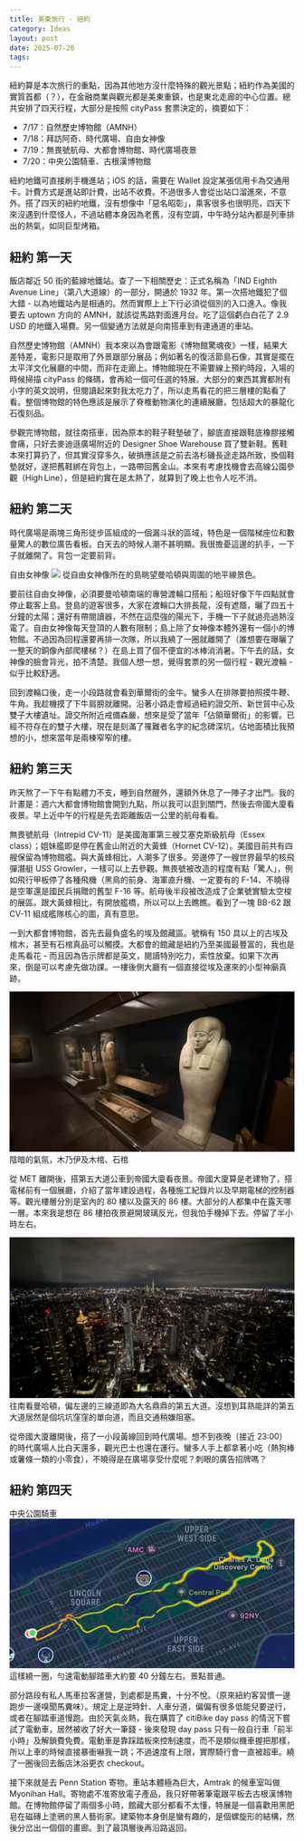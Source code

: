 ```yaml
---
title: 美東旅行 - 紐約
category: Ideas
layout: post
date: 2025-07-20
tags:
---
```

紐約算是本次旅行的重點，因為其他地方沒什麼特殊的觀光景點；紐約作為美國的實質首都（？），在金融商業與觀光都是美東重鎮，也是東北走廊的中心位置。總共安排了四天行程，大部分是按照 cityPass 套票決定的，摘要如下：

- 7/17：自然歷史博物館（AMNH）
- 7/18：拜訪阿奇、時代廣場、自由女神像
- 7/19：無畏號航母、大都會博物館、時代廣場夜景
- 7/20：中央公園騎車、古根漢博物館

紐約地鐵可直接刷手機進站；iOS 的話，需要在 Wallet 設定某張信用卡為交通用卡。計費方式是進站即計費，出站不收費。不過很多人會從出站口溜進來，不意外。搭了四天的紐約地鐵，沒有想像中「惡名昭彰」，乘客很多也很明亮，四天下來沒遇到什麼怪人，不過站體本身因為老舊，沒有空調，中午時分站內都是列車排出的熱氣，如同巨型烤箱。

## 紐約 第一天

飯店鄰近 50 街的藍線地鐵站。查了一下相關歷史：正式名稱為「IND Eighth Avenue Line」（第八大道線）的一部分，開通於 1932 年。第一次搭地鐵犯了個大錯 - 以為地鐵站內是相通的。然而實際上上下行必須從個別的入口進入。像我要去 uptown 方向的 AMNH，就該從馬路對面進月台。吃了這個虧白白花了 2.9 USD 的地鐵入場費。另一個變通方法就是向南搭車到有連通道的車站。

自然歷史博物館（AMNH）我本來以為會跟電影《博物館驚魂夜》一樣，結果大差特差，電影只是取用了外景跟部分展品；例如著名的復活節島石像，其實是擺在太平洋文化展廳的中間，而非在走廊上。博物館現在不需要線上預約時段，入場的時候掃描 cityPass 的條碼，會再給一個可任選的特展。大部分的東西其實都附有小字的英文說明，但閱讀起來對我太吃力了，所以走馬看花的把三層樓的點看了看。整個博物館的特色應該是展示了脊椎動物演化的連續展廳，包括超大的暴龍化石復刻品。

參觀完博物館，就往南搭車，因為原本的鞋子鞋墊破了，腳底直接跟鞋底橡膠接觸會痛，只好去麥迪遜廣場附近的 Designer Shoe Warehouse 買了雙新鞋。舊鞋本來打算扔了，但其實沒穿多久，破損應該是之前去洛杉磯長途走路所致，換個鞋墊就好，遂把舊鞋綁在背包上，一路帶回舊金山。本來有考慮找機會去高線公園參觀（High Line），但是紐約實在是太熱了，就算到了晚上也令人吃不消。

## 紐約 第二天

時代廣場是兩塊三角形徒步區組成的一個漏斗狀的區域，特色是一個階梯座位和數量驚人的數位廣告看板。白天去的時候人潮不甚明顯。我很擔憂這邊的扒手，一下子就離開了。背包一定要前背。

自由女神像
![](/assets/img/blog-manhattans.jpeg)
從自由女神像所在的島眺望曼哈頓與周圍的地平線景色。

要前往自由女神像，必須要曼哈頓南端的專營渡輪口搭船；船班好像下午四點就會停止載客上島。登島的遊客很多，大家在渡輪口大排長龍，沒有遮蔭，曬了四五十分鐘的太陽；還好有帶閱讀器，不然在這麼強的陽光下，手機一下子就過亮過熱沒電了。自由女神像每天登頂的人數有限制；島上除了女神像本體外還有一個小的博物館。不過因為回程還要再排一次隊，所以我繞了一圈就離開了（誰想要在曝曬了一整天的銅像內部爬樓梯？）在島上買了個不便宜的冰棒消消暑。下午去的話，女神像的臉會背光，拍不清楚。我個人想一想，覺得套票的另一個行程 - 觀光渡輪 - 似乎比較舒適。

回到渡輪口後，走一小段路就會看到華爾街的金牛。蠻多人在排隊要拍照摸牛鞭、牛角。我趁機摸了下牛肩膀就離開。沿著小路走會經過紐約證交所、新世貿中心及雙子大樓遺址。證交所附近戒備森嚴，想來是受了當年「佔領華爾街」的影響。已經不符存在的雙子大樓，現在是刻滿了罹難者名字的紀念碑深坑，佔地面積比我預想的小，想來當年是兩棟窄窄的樓。

## 紐約 第三天

昨天熬了一下午有點體力不支，睡到自然醒外，還額外休息了一陣子才出門。我的計畫是：週六大都會博物館會開到九點，所以我可以逛到關門，然後去帝國大廈看夜景。早上近中午的行程是先去距離飯店一公里的航母看看。

無畏號航母（Intrepid CV-11）是美國海軍第三艘艾塞克斯級航母（Essex class）；姐妹艦即是停在舊金山附近的大黃蜂（Hornet CV-12）。美國目前共有四艘保留為博物館艦。與大黃蜂相比，人潮多了很多。旁邊停了一艘世界最早的核飛彈潛艇 USS Growler，一樣可以上去參觀。無畏號被改造的程度有點「驚人」，例如飛行甲板停了各種飛機（黑鳥的前身、海軍直升機、一定要有的 F-14、不曉得是空軍還是國民兵捐贈的舊型 F-16 等。航母後半段被改造成了企業號實驗太空梭的展區。跟大黃蜂相比，有開放艦橋，所以可以上去瞧瞧。看到了一塊 BB-62 跟 CV-11 組成艦隊核心的圖，真有意思。

一到大都會博物館，首先去最負盛名的埃及館藏區。號稱有 150 具以上的古埃及棺木，甚至有石棺真品可以觸摸。大都會的館藏是紐約乃至美國最豐富的，我也是走馬看花 - 而且因為告示牌都是英文，閱讀特別吃力，索性放棄。如果下次再來，倒是可以考慮先做功課。一樓後側大廳有一個直接從埃及運來的小型神廟真跡。

![](/assets/img/blog-MET.jpeg)
陰暗的氣氛，木乃伊及木棺、石棺

從 MET 離開後，搭第五大道公車到帝國大廈看夜景。帝國大廈算是老建物了，搭電梯前有一個展廳，介紹了當年建設過程，各種施工紀錄片以及早期電梯的控制器等。觀光樓層分別是室內的 80 樓以及露天的 86 樓。大部分的人都集中在露天哪一層。本來我是想在 86 樓拍夜景避開玻璃反光，但我怕手機掉下去。停留了半小時左右。

![](/assets/img/blog-ESB.jpeg)
往南看曼哈頓，偏左邊的三線道即為大名鼎鼎的第五大道。沒想到耳熟能詳的第五大道居然是個坑坑窪窪的單向道，而且交通稍嫌阻塞。

從帝國大廈離開後，搭了一小段黃線回到時代廣場。想不到夜晚（接近 23:00）的時代廣場人比白天還多，觀光巴士也還在運行。蠻多人手上都拿著小吃（熱狗棒或薯條一類的小零食），不曉得是在廣場享受什麼呢？刺眼的廣告招牌嗎？

## 紐約 第四天

中央公園騎車
![](/assets/img/blog-central-park-ny.png)
這樣繞一圈，勻速電動腳踏車大約要 40 分鐘左右。景點普通。

部分路段有私人馬車拉客運營，到處都是馬糞，十分不悅。（原來紐約客習慣一邊跑步一邊嗅聞馬糞味）。規定上是逆時針、人車分道，偏偏有很多低能兒要逆行，或者在腳踏車道慢跑。由於天氣炎熱，我在購買了 citiBike day pass 的情況下嘗試了電動車，居然被收了好大一筆錢 - 後來發現 day pass 只有一般自行車「前半小時」及解鎖費免費。電動車是靠踩踏板來控制速度，而不是類似機車握把那樣，所以上車的時候直接暴衝嚇我一跳；不過速度有上限，實際騎行會一直被超車。繞了一圈後回去飯店沐浴更衣 checkout。

接下來就是去 Penn Station 寄物。車站本體極為巨大，Amtrak 的候車室叫做 Myonihan Hall。寄物處不准寄放電子產品，我只好帶著筆電跟平板去古根漢博物館。在博物館停留了兩個多小時，館藏大部分都看不太懂，特展是一個喜歡用黑肥皂在磁磚上塗鴉的黑人藝術家。建築物本身倒是蠻有趣的，是個螺旋形的結構，然後分岔出一個個的畫廊。到了最頂層後再沿路返回。

